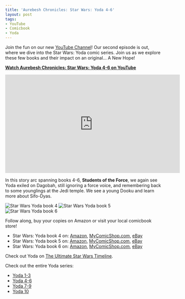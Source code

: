 ```yaml
---
title: 'Aurebesh Chronicles: Star Wars: Yoda 4-6'
layout: post
tags:
- YouTube
- Comicbook
- Yoda
---
```


Join the fun on our new [YouTube Channel](https://www.youtube.com/watch?v=6KbqUh7fAgY&t=22s&ab_channel=AurebeshFiles)! Our second episode is out, where we dive into the Star Wars: Yoda comic series. Join us as we explore these few books and their impact on an original... A New Hope!

<a href="https://youtu.be/yABYhJuCZb0?si=QiUSpxfWGOVNE1hE" target="_blank">**Watch Aurebesh Chronicles: Star Wars: Yoda 4-6 on YouTube**</a>

<iframe width="560" height="315" src="https://www.youtube.com/embed/yABYhJuCZb0?si=XEfSwz9gnlpHTBKV" title="YouTube video player" frameborder="0" allow="accelerometer; autoplay; clipboard-write; encrypted-media; gyroscope; picture-in-picture; web-share" allowfullscreen></iframe>

In this story arc spanning books 4-6, **Students of the Force**, we again see Yoda exiled on Dagobah, still ignoring a force voice, and remembering back to some younglings at the Jedi temple. We see a young Dooku and learn more about Sifo-Dyas. 

<img src="{{'comics/star wars yoda/star_wars_yoda4.jpg' | relative_url }}" class="comicbook" alt="Star Wars Yoda book 4" />
<img src="{{ 'comics/star wars yoda/star_wars_yoda5.jpg' | relative_url }}" class="comicbook" alt="Star Wars Yoda book 5" />
<img src="{{ 'comics/star wars yoda/star_wars_yoda6.jpg' | relative_url }}" class="comicbook" alt="Star Wars Yoda book 6"/>

Follow along, buy your copies on Amazon or visit your local comicbook store!
* Star Wars: Yoda book 4 on:
<a href="https://amzn.to/46ZtDHv" target="_blank">Amazon</a>,
<a href="https://www.mycomicshop.com/search?TID=57126621&AffID=2026649P01" target="_blank">MyComicShop.com</a>,
<a href="https://ebay.us/qNwEgo" target="_blank">eBay</a>
* Star Wars: Yoda book 5 on:
<a href="https://amzn.to/3tJfBvv" target="_blank">Amazon</a>,
<a href="https://www.mycomicshop.com/search?TID=57126621&AffID=2026649P01" target="_blank">MyComicShop.com</a>,
<a href="https://ebay.us/2pSdgN" target="_blank">eBay</a>
* Star Wars: Yoda book 6 on:
<a href="https://amzn.to/496nFGL" target="_blank">Amazon</a>,
<a href="https://www.mycomicshop.com/search?TID=57126621&AffID=2026649P01" target="_blank">MyComicShop.com</a>,
<a href="https://ebay.us/mpF1U3" target="_blank">eBay</a>

Check out Yoda on [The Ultimate Star Wars Timeline](https://timeline.starwars.guide/character/Yoda?year=0).

Check out the entire Yoda series:
* <a href="/2023/10/12/aurebesh-chronicles-star-wars-yoda-1-3.html">Yoda 1-3</a>
* <a href="/2023/10/23/aurebesh-chronicles-star-wars-yoda-4-6.html">Yoda 4-6</a>
* <a href="/2023/12/16/aurebesh-chronicles-star-wars-yoda-7-9.html">Yoda 7-9</a>
* <a href="/2024/03/23/aurebesh-chronicles-star-wars-yoda-10.html">Yoda 10</a>
